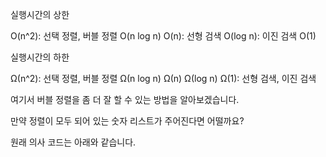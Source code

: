 실행시간의 상한

O(n^2): 선택 정렬, 버블 정렬
O(n log n)
O(n): 선형 검색
O(log n): 이진 검색
O(1)


실행시간의 하한

Ω(n^2): 선택 정렬, 버블 정렬
Ω(n log n)
Ω(n)
Ω(log n)
Ω(1): 선형 검색, 이진 검색
 

여기서 버블 정렬을 좀 더 잘 할 수 있는 방법을 알아보겠습니다.

만약 정렬이 모두 되어 있는 숫자 리스트가 주어진다면 어떨까요?



원래 의사 코드는 아래와 같습니다.
